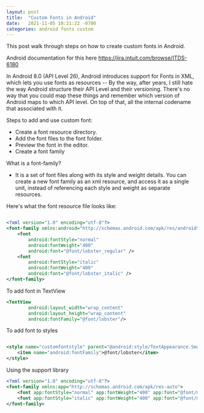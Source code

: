 ```yaml
---
layout: post
title:  "Custom Fonts in Android"
date:   2021-11-05 10:21:22 -0700
categories: android fonts custom
---
```


This post walk through steps on how to create custom fonts in Android.

Android documentation for this here
https://jira.intuit.com/browse/ITDS-6180

In Android 8.0 (API Level 26), Android introduces support for Fonts in XML, which lets you use fonts as resources -- By the way, after years, I still hate the way Android structure their API Level and their versioning.  There's no way that you could map these things and remember which version of Android maps to which API level.  On top of that, all the internal codename that associated with it.

Steps to add and use custom font:

- Create a font resource directory.
- Add the font files to the font folder.
- Preview the font in the editor.
- Create a font family

What is a font-family?

- It is a set of font files along with its style and weight details. You can create a new font family as an xml resource, and access it as a single unit, instead of referencing each style and weight as separate resources.

Here's what the font resource file looks like:

```XML

<?xml version="1.0" encoding="utf-8"?>
<font-family xmlns:android="http://schemas.android.com/apk/res/android">
    <font
        android:fontStyle="normal"
        android:fontWeight="400"
        android:font="@font/lobster_regular" />
    <font
        android:fontStyle="italic"
        android:fontWeight="400"
        android:font="@font/lobster_italic" />
</font-family>

```

To add font in TextView

```XML
<TextView
        android:layout_width="wrap_content"
        android:layout_height="wrap_content"
        android:fontFamily="@font/lobster"/>
```        


To add font to styles

```XML

<style name="customfontstyle" parent="@android:style/TextAppearance.Small">
    <item name="android:fontFamily">@font/lobster</item>
</style>

```

Using the support library

```xml
<?xml version="1.0" encoding="utf-8"?>
<font-family xmlns:app="http://schemas.android.com/apk/res-auto">
    <font app:fontStyle="normal" app:fontWeight="400" app:font="@font/myfont-Regular"/>
    <font app:fontStyle="italic" app:fontWeight="400" app:font="@font/myfont-Italic" />
</font-family>
```
